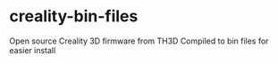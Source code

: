 # creality-bin-files
Open source Creality 3D firmware from TH3D Compiled to bin files for easier install
